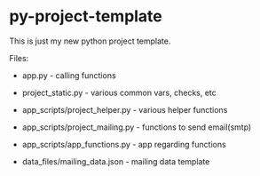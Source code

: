 # py-project-template
This is just my new python project template.

Files:
* app.py - calling functions
* project_static.py - various common vars, checks, etc
* app_scripts/project_helper.py - various helper functions
* app_scripts/project_mailing.py - functions to send email(smtp)
* app_scripts/app_functions.py - app regarding functions

* data_files/mailing_data.json - mailing data template

